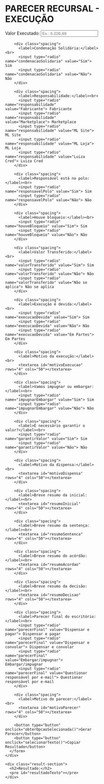 <!DOCTYPE html>
<html>
<head>
  <title>PARECER RECURSAL - EXECUÇÃO</title>
  <style>
    /* Importa a fonte IBM Plex Sans */
    @import url('https://fonts.googleapis.com/css2?family=IBM+Plex+Sans:wght@400;600&display=swap');

    /* Aplica a fonte ao corpo e elementos de texto */
    body {
      font-family: 'IBM Plex Sans', sans-serif;
      margin: 0;
      padding: 0;
    }

    .container {
      display: flex;
      flex-direction: row;
      justify-content: space-between;
      padding: 16px;
    }

    .form-section {
      width: 65%;
    }

    .result-section {
      width: 30%;
      margin-left: 16px;
    }

    #resultadoTexto {
      white-space: pre-wrap;
      background-color: #f9f9f9;
      padding: 16px;
      border: 1px solid #ddd;
      border-radius: 4px;
      height: auto;
      overflow-y: auto;
    }

    button {
      font-family: 'IBM Plex Sans', sans-serif;
    }

    .spacing {
      margin-bottom: 16px;
    }
  </style>
  <script>
    function selecionarTexto() {
      const elemento = document.getElementById("resultadoTexto");

      if (document.body.createTextRange) {
        const range = document.body.createTextRange();
        range.moveToElementText(elemento);
        range.select();
      } else if (window.getSelection) {
        const range = document.createRange();
        range.selectNode(elemento);
        window.getSelection().removeAllRanges();
        window.getSelection().addRange(range);
      }

      document.execCommand("copy");
      alert("Resultado copiado para a área de transferência!");
    }

    function obterOpcaoSelecionada() {
      const valorExecutado = document.getElementById("valorExecutado").value || "N/A";
      const condenacaoSolidaria = document.querySelector('input[name="condenacaoSolidaria"]:checked')?.value || "N/A";
      const responsabilidade = document.querySelector('input[name="responsabilidade"]:checked')?.value || "N/A";
      const responsavelPolo = document.querySelector('input[name="responsavelPolo"]:checked')?.value || "N/A";
      const houveBloqueio = document.querySelector('input[name="houveBloqueio"]:checked')?.value || "N/A";
      const valorTransferido = document.querySelector('input[name="valorTransferido"]:checked')?.value || "N/A";
      const execucaoDevida = document.querySelector('input[name="execucaoDevida"]:checked')?.value || "N/A";
      const motivoExecucao = document.getElementById("motivoExecucao").value.trim() || "N/A";
      const impugnarEmbargar = document.querySelector('input[name="impugnarEmbargar"]:checked')?.value || "N/A";
      const garantirValor = document.querySelector('input[name="garantirValor"]:checked')?.value || "N/A";
      const motivoDispensa = document.getElementById("motivoDispensa").value.trim() || "N/A";
      const resumoInicial = document.getElementById("resumoInicial").value.trim() || "N/A";
      const resumoSentenca = document.getElementById("resumoSentenca").value.trim() || "N/A";
      const resumoAcordao = document.getElementById("resumoAcordao").value.trim() || "N/A";
      const resumoDecisao = document.getElementById("resumoDecisao").value.trim() || "N/A";
      const parecerFinal = document.querySelector('input[name="parecerFinal"]:checked')?.value || "N/A";
      const motivoParecer = document.getElementById("motivoParecer").value.trim() || "N/A";

      const resultado = `
    • VALOR EXECUTADO:
      
        R$ ${valorExecutado}

    • CONDENAÇÃO SOLIDÁRIA:
      
        ${condenacaoSolidaria}

    • RESPONSABILIDADE:
      
        ${responsabilidade}

    • RESPONSÁVEL ESTÁ NO POLO:
      
        ${responsavelPolo}

    • HOUVE BLOQUEIO:
      
        ${houveBloqueio}

    • VALOR TRANSFERIDO:
      
        ${valorTransferido}

    • EXECUÇÃO É DEVIDA:
      
        ${execucaoDevida}

    • MOTIVO DA EXECUÇÃO:
      
        ${motivoExecucao}

    • IMPUGNAR/EMBARGAR:
      
        ${impugnarEmbargar}

    • NECESSÁRIO GARANTIR O VALOR:
      
        ${garantirValor}

    • MOTIVO DA DISPENSA:
      
        ${motivoDispensa}

    • BREVE RESUMO DA INICIAL:
      
        ${resumoInicial}

    • BREVE RESUMO DA SENTENÇA:
      
        ${resumoSentenca}

    • BREVE RESUMO DO ACÓRDÃO:
      
        ${resumoAcordao}

    • BREVE RESUMO DA DECISÃO:
      
        ${resumoDecisao}

    • PARECER FINAL DO ESCRITÓRIO:
      
        ${parecerFinal}

    • MOTIVO DO PARECER:
      
        ${motivoParecer}
      `;

      document.getElementById("resultadoTexto").innerText = resultado;
    }
  </script>
</head>
<body>
  <div class="container">
    <div class="form-section">
      <h1>PARECER RECURSAL - EXECUÇÃO</h1>
      <form>
        <div class="spacing">
          <label>Valor Executado:</label>
          <input type="text" id="valorExecutado" placeholder="Ex.: 6.026,69">
        </div>

        <div class="spacing">
          <label>Condenação Solidária:</label><br>
          <input type="radio" name="condenacaoSolidaria" value="Sim"> Sim
          <input type="radio" name="condenacaoSolidaria" value="Não"> Não
        </div>

        <div class="spacing">
          <label>Responsabilidade:</label><br>
          <input type="radio" name="responsabilidade" value="Fabricante"> Fabricante
          <input type="radio" name="responsabilidade" value="Marketplace"> Marketplace
          <input type="radio" name="responsabilidade" value="ML Site"> ML Site
          <input type="radio" name="responsabilidade" value="ML Loja"> ML Loja
          <input type="radio" name="responsabilidade" value="Luiza Cred"> Luiza Cred
        </div>

        <div class="spacing">
          <label>Responsável está no polo:</label><br>
          <input type="radio" name="responsavelPolo" value="Sim"> Sim
          <input type="radio" name="responsavelPolo" value="Não"> Não
        </div>

        <div class="spacing">
          <label>Houve bloqueio:</label><br>
          <input type="radio" name="houveBloqueio" value="Sim"> Sim
          <input type="radio" name="houveBloqueio" value="Não"> Não
        </div>

        <div class="spacing">
          <label>Valor Transferido:</label><br>
          <input type="radio" name="valorTransferido" value="Sim"> Sim
          <input type="radio" name="valorTransferido" value="Não"> Não
          <input type="radio" name="valorTransferido" value="Não se aplica"> Não se aplica
        </div>

        <div class="spacing">
          <label>Execução é devida:</label><br>
          <input type="radio" name="execucaoDevida" value="Sim"> Sim
          <input type="radio" name="execucaoDevida" value="Não"> Não
          <input type="radio" name="execucaoDevida" value="Em Partes"> Em Partes
        </div>

        <div class="spacing">
          <label>Motivo da execução:</label><br>
          <textarea id="motivoExecucao" rows="4" cols="50"></textarea>
        </div>

        <div class="spacing">
          <label>Vamos impugnar ou embargar:</label><br>
          <input type="radio" name="impugnarEmbargar" value="Sim"> Sim
          <input type="radio" name="impugnarEmbargar" value="Não"> Não
        </div>

        <div class="spacing">
          <label>É necessário garantir o valor?</label><br>
          <input type="radio" name="garantirValor" value="Sim"> Sim
          <input type="radio" name="garantirValor" value="Não"> Não
        </div>

        <div class="spacing">
          <label>Motivo da dispensa:</label><br>
          <textarea id="motivoDispensa" rows="4" cols="50"></textarea>
        </div>

        <div class="spacing">
          <label>Breve resumo da inicial:</label><br>
          <textarea id="resumoInicial" rows="4" cols="50"></textarea>
        </div>

        <div class="spacing">
          <label>Breve resumo da sentença:</label><br>
          <textarea id="resumoSentenca" rows="4" cols="50"></textarea>
        </div>

        <div class="spacing">
          <label>Breve resumo do acórdão:</label><br>
          <textarea id="resumoAcordao" rows="4" cols="50"></textarea>
        </div>

        <div class="spacing">
          <label>Breve resumo da decisão:</label><br>
          <textarea id="resumoDecisao" rows="4" cols="50"></textarea>
        </div>

        <div class="spacing">
          <label>Parecer final do escritório:</label><br>
          <input type="radio" name="parecerFinal" value="Dispensar e pagar"> Dispensar e pagar
          <input type="radio" name="parecerFinal" value="Dispensar e convolar"> Dispensar e convolar
          <input type="radio" name="parecerFinal" value="Embargar/impugnar"> Embargar/impugnar
          <input type="radio" name="parecerFinal" value="Questionar responsável por e-mail"> Questionar responsável por e-mail
        </div>

        <div class="spacing">
          <label>Motivo do parecer:</label><br>
          <textarea id="motivoParecer" rows="4" cols="50"></textarea>
        </div>

        <button type="button" onclick="obterOpcaoSelecionada()">Gerar Parecer</button>
        <button type="button" onclick="selecionarTexto()">Copiar Resultado</button>
      </form>
    </div>

    <div class="result-section">
      <h2>Resultado:</h2>
      <pre id="resultadoTexto"></pre>
    </div>
  </div>
</body>
</html>
